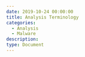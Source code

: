 ```yaml
---
date: 2019-10-24 00:00:00
title: Analysis Terminology
categories:
  - Analysis
  - Malware
description:
type: Document
---
```


